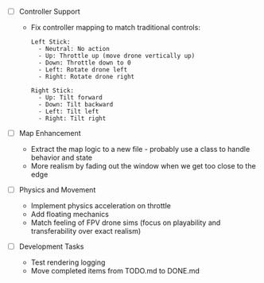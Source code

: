 * [ ] Controller Support
  * Fix controller mapping to match traditional controls:
    ```
    Left Stick:
      - Neutral: No action
      - Up: Throttle up (move drone vertically up)
      - Down: Throttle down to 0
      - Left: Rotate drone left
      - Right: Rotate drone right
    
    Right Stick:
      - Up: Tilt forward
      - Down: Tilt backward
      - Left: Tilt left
      - Right: Tilt right
    ```

* [ ] Map Enhancement
  * Extract the map logic to a new file - probably use a class to handle behavior and state
  * More realism by fading out the window when we get too close to the edge

* [ ] Physics and Movement
  * Implement physics acceleration on throttle
  * Add floating mechanics
  * Match feeling of FPV drone sims (focus on playability and transferability over exact realism)

* [ ] Development Tasks
  * Test rendering logging
  * Move completed items from TODO.md to DONE.md